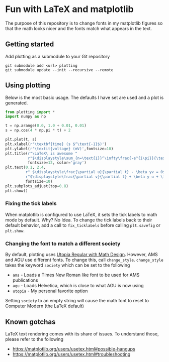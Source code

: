 # Fun with LaTeX and matplotlib

The purpose of this repository is to change fonts in my matplotlib
figures so that the math looks nicer and the fonts match what appears
in the text.

## Getting started

Add plotting as a submodule to your Git repository
```
git submodule add <url> plotting
git submodule update --init --recursive --remote
```

## Using plotting
Below is the most basic usage. The defaults I have set are used
and a plot is generated.

```python
from plotting import *
import numpy as np

t = np.arange(0.0, 1.0 + 0.01, 0.01)
s = np.cos(4 * np.pi * t) + 2

plt.plot(t, s)
plt.xlabel(r'\textbf{time} (s $^\text{-1}$)')
plt.ylabel(r'\textit{voltage} (mV)',fontsize=10)
plt.title(r"\LaTeX\ is awesome "
          r"$\displaystyle\sum_{n=\text{1}}^\infty\frac{-e^{i\pi}}{\text{2}^n}$!",
          fontsize=12, color='gray')
plt.text(0.1, 2.4,
         r" $\displaystyle\frac{\partial u}{\partial t} - \beta yv = 0$\newline"
         r"$\displaystyle\frac{\partial v}{\partial t} + \beta y u + \frac{\partial \Phi}{\partial y} = 0$",
         fontsize=10)
plt.subplots_adjust(top=0.8)
plt.show()
```

### Fixing the tick labels
When matplotlib is configured to use LaTeX, it sets the tick labels to math mode by
default. Why? No Idea. To change the tick labels back to their default behavior,
add a call to `fix_ticklabels` before calling `plt.savefig` or `plt.show`.

### Changing the font to match a different society
By default, plotting uses [Utopia Regular with Math Design](http://www.tug.dk/FontCatalogue/utopia-mathdesign/).
However, AMS and AGU use different fonts. To change this, call `change_style`.
`change_style` takes the keyword `society` which can be set to the following
* `ams` - Loads a Times New Roman like font to be used for AMS publications
* `agu` - Loads Helvetica, which is close to what AGU is now using
* `utopia` - My personal favorite option

Setting `society` to an empty string will cause the math font to reset to Computer Modern (the LaTeX default)

## Known gotchas
LaTeX text rendering comes with its share of issues. To understand those, please refer to
the following

* https://matplotlib.org/users/usetex.html#possible-hangups
* https://matplotlib.org/users/usetex.html#troubleshooting
